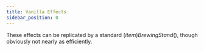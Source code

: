 ```yaml
---
title: Vanilla Effects
sidebar_position: 0
---
```


These effects can be replicated by a standard $(item)Brewing Stand$(), though obviously not nearly as efficiently.
